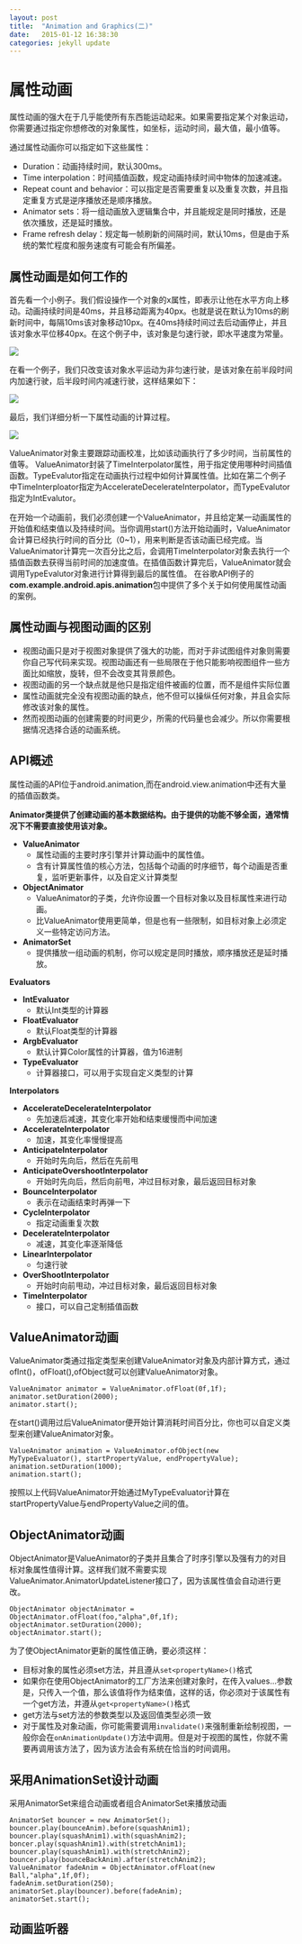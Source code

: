 ```yaml
---
layout: post
title:  "Animation and Graphics(二)"
date:   2015-01-12 16:38:30
categories: jekyll update
---
```

# **属性动画** #
属性动画的强大在于几乎能使所有东西能运动起来。如果需要指定某个对象运动，你需要通过指定你想修改的对象属性，如坐标，运动时间，最大值，最小值等。

通过属性动画你可以指定如下这些属性：

- Duration：动画持续时间，默认300ms。
- Time interpolation：时间插值函数，规定动画持续时间中物体的加速减速。
- Repeat count and behavior：可以指定是否需要重复以及重复次数，并且指定重复方式是逆序播放还是顺序播放。
- Animator sets：将一组动画放入逻辑集合中，并且能规定是同时播放，还是依次播放，还是延时播放。
- Frame refresh delay：规定每一帧刷新的间隔时间，默认10ms，但是由于系统的繁忙程度和服务速度有可能会有所偏差。

## **属性动画是如何工作的** ##
首先看一个小例子。我们假设操作一个对象的x属性，即表示让他在水平方向上移动。动画持续时间是40ms，并且移动距离为40px。也就是说在默认为10ms的刷新时间中，每隔10ms该对象移动10px。在40ms持续时间过去后动画停止，并且该对象水平位移40px。在这个例子中，该对象是匀速行驶，即水平速度为常量。

![](http://developer.android.com/images/animation/animation-linear.png)

在看一个例子，我们只改变该对象水平运动为非匀速行驶，是该对象在前半段时间内加速行驶，后半段时间内减速行驶，这样结果如下：

![](http://developer.android.com/images/animation/animation-nonlinear.png)

最后，我们详细分析一下属性动画的计算过程。

![](http://developer.android.com/images/animation/valueanimator.png)

ValueAnimator对象主要跟踪动画校准，比如该动画执行了多少时间，当前属性的值等。
ValueAnimator封装了TimeInterpolator属性，用于指定使用哪种时间插值函数。TypeEvalutor指定在动画执行过程中如何计算属性值。比如在第二个例子中TimeInterploator指定为AccelerateDecelerateInterpolator，而TypeEvalutor指定为IntEvalutor。

在开始一个动画前，我们必须创建一个ValueAnimator，并且给定某一动画属性的开始值和结束值以及持续时间。当你调用start()方法开始动画时，ValueAnimator会计算已经执行时间的百分比（0~1），用来判断是否该动画已经完成。当ValueAnimator计算完一次百分比之后，会调用TimeInterpolator对象去执行一个插值函数去获得当前时间的加速度值。在插值函数计算完后，ValueAnimator就会调用TypeEvalutor对象进行计算得到最后的属性值。
在谷歌API例子的**com.example.android.apis.animation**包中提供了多个关于如何使用属性动画的案例。

## **属性动画与视图动画的区别** #
- 视图动画只是对于视图对象提供了强大的功能，而对于非试图组件对象则需要你自己写代码来实现。视图动画还有一些局限在于他只能影响视图组件一些方面比如缩放，旋转，但不会改变其背景颜色。
- 视图动画的另一个缺点就是他只是指定组件被画的位置，而不是组件实际位置
- 属性动画就完全没有视图动画的缺点，他不但可以操纵任何对象，并且会实际修改该对象的属性。
- 然而视图动画的创建需要的时间更少，所需的代码量也会减少。所以你需要根据情况选择合适的动画系统。

## **API概述** ##
属性动画的API位于android.animation,而在android.view.animation中还有大量的插值函数类。

**Animator类提供了创建动画的基本数据结构。由于提供的功能不够全面，通常情况下不需要直接使用该对象。**

- **ValueAnimator**
	- 属性动画的主要时序引擎并计算动画中的属性值。
	- 含有计算属性值的核心方法，包括每个动画的时序细节，每个动画是否重复，监听更新事件，以及自定义计算类型
- **ObjectAnimator**
	- ValueAnimator的子类，允许你设置一个目标对象以及目标属性来进行动画。
	- 比ValueAnimator使用更简单，但是也有一些限制，如目标对象上必须定义一些特定访问方法。
- **AnimatorSet**
	- 提供播放一组动画的机制，你可以规定是同时播放，顺序播放还是延时播放。

**Evaluators**

- **IntEvaluator**
	- 默认Int类型的计算器
- **FloatEvaluator**
	- 默认Float类型的计算器
- **ArgbEvaluator**
	- 默认计算Color属性的计算器，值为16进制
- **TypeEvaluator**
	- 计算器接口，可以用于实现自定义类型的计算

**Interpolators**

- **AccelerateDecelerateInterpolator**
	- 先加速后减速，其变化率开始和结束缓慢而中间加速
- **AccelerateInterpolator**
	- 加速，其变化率慢慢提高
- **AnticipateInterpolator**
	- 开始时先向后，然后在先前甩
- **AnticipateOvershootInterpolator**
	- 开始时先向后，然后向前甩，冲过目标对象，最后返回目标对象
- **BounceInterpolator**
	- 表示在动画结束时再弹一下
- **CycleInterpolator**
	- 指定动画重复次数
- **DecelerateInterpolator**
	- 减速，其变化率逐渐降低
- **LinearInterpolator**
	- 匀速行驶
- **OverShootInterpolator**
	- 开始时向前甩动，冲过目标对象，最后返回目标对象
- **TimeInterpolator**
	- 接口，可以自己定制插值函数

## **ValueAnimator动画** ##

ValueAnimator类通过指定类型来创建ValueAnimator对象及内部计算方式，通过ofInt()，ofFloat(),ofObject就可以创建ValueAnimator对象。

    ValueAnimator animator = ValueAnimator.ofFloat(0f,1f);
    animator.setDuration(2000);
    animator.start();

在start()调用过后ValueAnimator便开始计算消耗时间百分比，你也可以自定义类型来创建ValueAnimator对象。

    ValueAnimator animation = ValueAnimator.ofObject(new MyTypeEvaluator(), startPropertyValue, endPropertyValue);
    animation.setDuration(1000);
    animation.start();

按照以上代码ValueAnimator开始通过MyTypeEvaluator计算在startPropertyValue与endPropertyValue之间的值。

## **ObjectAnimator动画** ##
ObjectAnimator是ValueAnimator的子类并且集合了时序引擎以及强有力的对目标对象属性值得计算。这样我们就不需要实现ValueAnimator.AnimatorUpdateListener接口了，因为该属性值会自动进行更改。

    ObjectAnimator objectAnimator = ObjectAnimator.ofFloat(foo,"alpha",0f,1f);
    objectAnimator.setDuration(2000);
    objectAnimator.start();

为了使ObjectAnimator更新的属性值正确，要必须这样：

- 目标对象的属性必须set方法，并且遵从`set<propertyName>()`格式
- 如果你在使用ObjectAnimator的工厂方法来创建对象时，在传入values...参数是，只传入一个值，那么该值将作为结束值，这样的话，你必须对于该属性有一个get方法，并遵从`get<propertyName>()`格式
- get方法与set方法的参数类型以及返回值类型必须一致
- 对于属性及对象动画，你可能需要调用`invalidate()`来强制重新绘制视图，一般你会在`onAnimationUpdate()`方法中调用。但是对于视图的属性，你就不需要再调用该方法了，因为该方法会有系统在恰当的时间调用。

## **采用AnimationSet设计动画** ##

采用AnimatorSet来组合动画或者组合AnimatorSet来播放动画

    AnimatorSet bouncer = new AnimatorSet();
    bouncer.play(bounceAnim).before(squashAnim1);
    bouncer.play(squashAnim1).with(squashAnim2);
    boncer.play(squashAnim1).with(stretchAnim1);
    bouncer.play(squashAnim1).with(stretchAnim2);
    bouncer.play(bounceBackAnim).after(stretchAnim2);
    ValueAnimator fadeAnim = ObjectAnimator.ofFloat(new Ball,"alpha",1f,0f);
    fadeAnim.setDuration(250);
    animatorSet.play(bouncer).before(fadeAnim);
    animatorSet.start();

## **动画监听器** ##


